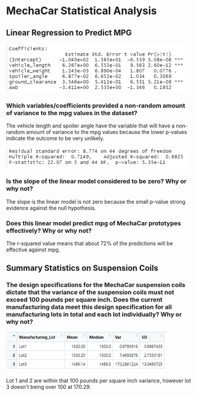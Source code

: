 # MechaCar Statistical Analysis
## Linear Regression to Predict MPG
![image](assets/1.png)
### Which variables/coefficients provided a non-random amount of variance to the mpg values in the dataset?
The vehicle length and spoiler angle have the variable that will have a non-random amount of variance to the mpg values because the lower p-values indicate the outcome to be very unlikely. 

![image](assets/2.png)
### Is the slope of the linear model considered to be zero? Why or why not?
The slope is the linear model is not zero because the small p-value strong evidence against the null hypothesis.
### Does this linear model predict mpg of MechaCar prototypes effectively? Why or why not?
The r-squared value means that about 72% of the predictions will be effective against mpg. 

## Summary Statistics on Suspension Coils

### The design specifications for the MechaCar suspension coils dictate that the variance of the suspension coils must not exceed 100 pounds per square inch. Does the current manufacturing data meet this design specification for all manufacturing lots in total and each lot individually? Why or why not?
![image](assets/3.png)

Lot 1 and 2 are within that 100 pounds per square inch variance, however lot 3 doesn't being over 100 at 170.29. 
